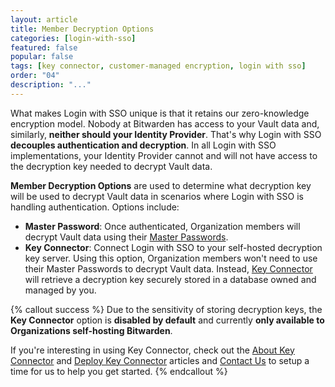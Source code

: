 ```yaml
---
layout: article
title: Member Decryption Options
categories: [login-with-sso]
featured: false
popular: false
tags: [key connector, customer-managed encryption, login with sso]
order: "04"
description: "..."
---
```


What makes Login with SSO unique is that it retains our zero-knowledge encryption model. Nobody at Bitwarden has access to your Vault data and, similarly, **neither should your Identity Provider**. That's why Login with SSO **decouples authentication and decryption**. In all Login with SSO implementations, your Identity Provider cannot and will not have access to the decryption key needed to decrypt Vault data.

**Member Decryption Options** are used to determine what decryption key will be used to decrypt Vault data in scenarios where Login with SSO is handling authentication. Options include:

- **Master Password**: Once authenticated, Organization members will decrypt Vault data using their [Master Passwords]({{site.baseurl}}/article/master-password/).
- **Key Connector**: Connect Login with SSO to your self-hosted decryption key server. Using this option, Organization members won't need to use their Master Passwords to decrypt Vault data. Instead, [Key Connector]({{site.baseurl}}/article/about-key-connector/) will retrieve a decryption key securely stored in a database owned and managed by you.


{% callout success %}
Due to the sensitivity of storing decryption keys, the **Key Connector** option is **disabled by default** and currently **only available to Organizations self-hosting Bitwarden**.

If you're interesting in using Key Connector, check out the [About Key Connector]({{site.baseurl}}/article/about-key-connector/) and [Deploy Key Connector]({{site.baseurl}}/article/deploy-key-connector/) articles and [Contact Us](https://bitwarden.com/contact/) to setup a time for us to help you get started.
{% endcallout %}

